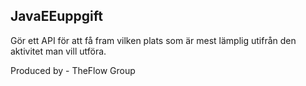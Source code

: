 <article>
	<h1>JavaEEuppgift</h1>	
	<p>Gör ett API för att få fram vilken plats som är mest lämplig utifrån den aktivitet man vill utföra.</p>
</article>
<article>
	<p>Produced by - TheFlow Group</p>
</article>
